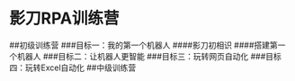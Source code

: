 # 影刀RPA训练营
##初级训练营
###目标一：我的第一个机器人
####影刀初相识
####搭建第一个机器人
###目标二：让机器人更智能
###目标三：玩转网页自动化
###目标四：玩转Excel自动化
##中级训练营
